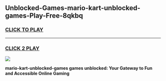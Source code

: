 
## Unblocked-Games-mario-kart-unblocked-games-Play-Free-8qkbq
<h3>
<a href="https://premium76.site?title=mario-kart-unblocked-games&ref=21A">CLICK TO PLAY</a></h3>
<hr>

<h3>
<a href="https://premium76.site?title=mario-kart-unblocked-games&ref=21A">CLICK 2 PLAY</a>
  
</h3>

<a href="https://premium76.site?title=mario-kart-unblocked-games&ref=21A"><img src="https://clearcache.store/games.png"></a>


**mario-kart-unblocked-games games unblocked: Your Gateway to Fun and Accessible Online Gaming**
